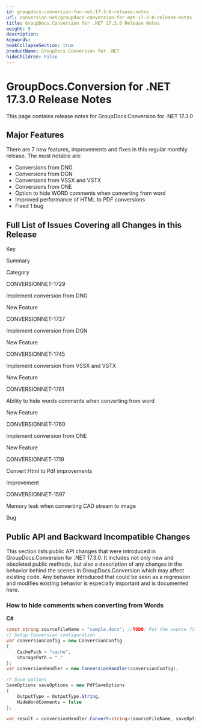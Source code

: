 ```yaml
---
id: groupdocs-conversion-for-net-17-3-0-release-notes
url: conversion-net/groupdocs-conversion-for-net-17-3-0-release-notes
title: GroupDocs.Conversion for .NET 17.3.0 Release Notes
weight: 9
description: 
keywords: 
bookCollapseSection: true
productName: GroupDocs.Conversion for .NET
hideChildren: False
---
```


# GroupDocs.Conversion for .NET 17.3.0 Release Notes

This page contains release notes for GroupDocs.Conversion for .NET 17.3.0

## Major Features

There are 7 new features, improvements and fixes in this regular monthly release. The most notable are:

*   Conversions from DNG
*   Conversions from DGN
*   Conversions from VSSX and VSTX
*   Conversions from ONE
*   Option to hide WORD comments when converting from word
*   Improved performance of HTML to PDF conversions
*   Fixed 1 bug

## Full List of Issues Covering all Changes in this Release

Key

Summary

Category

CONVERSIONNET-1729

Implement conversion from DNG

New Feature

CONVERSIONNET-1737

Implement conversion from DGN

New Feature

CONVERSIONNET-1745

Implement conversion from VSSX and VSTX

New Feature

CONVERSIONNET-1761

Ability to hide words comments when converting from word

New Feature

CONVERSIONNET-1760

Implement conversion from ONE

New Feature

CONVERSIONNET-1719

Convert Html to Pdf improvements

Improvement

CONVERSIONNET-1597

Memory leak when converting CAD stream to image

Bug

## Public API and Backward Incompatible Changes

This section lists public API changes that were introduced in GroupDocs.Conversion for .NET 17.3.0. It includes not only new and obsoleted public methods, but also a description of any changes in the behavior behind the scenes in GroupDocs.Conversion which may affect existing code. Any behavior introduced that could be seen as a regression and modifies existing behavior is especially important and is documented here.

### How to hide comments when converting from Words 

**C#**

```csharp
const string sourceFileName = "sample.docx"; //TODO: Put the source filename here
// Setup Conversion configuration
var conversionConfig = new ConversionConfig
{
    CachePath = "cache",
    StoragePath = "."
};
var conversionHandler = new ConversionHandler(conversionConfig);

// Save options
SaveOptions saveOptions = new PdfSaveOptions
{
    OutputType = OutputType.String,
    HideWordComments = false
};
 
var result = conversionHandler.Convert<string>(sourceFileName, saveOptions);
```
